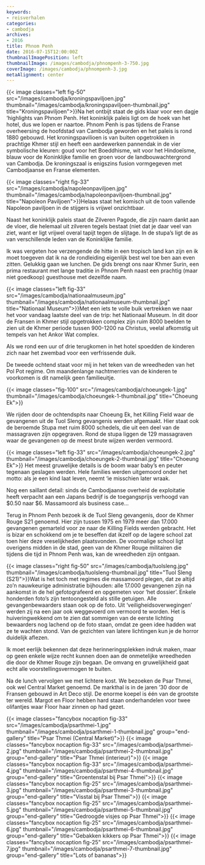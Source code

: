 ```yaml
---
keywords:
- reisverhalen
categories:
- cambodja
archives:
- 2016
title: Phnom Penh
date: 2016-07-15T12:00:00Z
thumbnailImagePosition: left
thumbnailImage: /images/cambodja/phnompenh-3-750.jpg
coverImage: /images/cambodja/phnompenh-3.jpg
metaAlignment: center
---
```


{{< image classes="left fig-50" src="/images/cambodja/kroningspaviljoen.jpg" thumbnail="/images/cambodja/kroningspaviljoen-thumbnail.jpg" title="Kroningspaviljoen">}}Na het ontbijt staat de gids klaar voor een dagje ‘highlights van Phnom Penh. Het
koninklijk paleis ligt om de hoek van het hotel, dus we lopen er naartoe. Phnom 
Penh is pas tijdens de Franse overheersing de hoofdstad van Cambodja geworden
en het paleis is rond 1880 gebouwd. Het kroningspavilioen is van buiten 
opgetrokken in prachtige Khmer stijl en heeft een aardewerken pannendak in de 
vier symbolische kleuren: goud voor het Boeddhisme, wit voor het Hindoeïsme, 
blauw voor de Koninklijke familie en groen voor de landbouwachtergrond van 
Cambodja. De kroningszaal is enigszins fusion vormgegeven met Cambodjaanse 
en Franse elementen.

{{< image classes="right fig-33" src="/images/cambodja/napoleonpaviljoen.jpg" thumbnail="/images/cambodja/napoleonpaviljoen-thumbnail.jpg" title="Napoleon Paviljoen">}}Helaas staat het komisch uit de toon vallende Napoleon paviljoen in de stijgers is 
vrijwel onzichtbaar.

Naast het koninklijk paleis staat de Zilveren Pagode, die zijn naam dankt aan de 
vloer, die helemaal uit zilveren tegels bestaat (niet dat je daar veel van ziet, want
er ligt vrijwel overal tapijt tegen de slijtage. In de stupa’s ligt de as van 
verschillende leden van de Koninklijke familie.

Ik was vergeten hoe verzengende de hitte in een tropisch land kan zijn en ik moet
toegeven dat ik na de rondleiding eigenlijk best wel toe ben aan even zitten. 
Gelukkig gaan we lunchen. De gids brengt ons naar Khmer Surin, een prima 
restaurant met lange traditie in Phnom Penh naast een prachtig (maar niet 
goedkoop) guesthouse met dezelfde naam.

{{< image classes="left fig-33" src="/images/cambodja/nationaalmuseum.jpg" thumbnail="/images/cambodja/nationaalmuseum-thumbnail.jpg" title="Nationaal Museum">}}Met een iets te volle buik vertrekken we naar het voor vandaag laatste deel van 
de trip: het Nationaal Museum. In dit door de Fransen in Khmer stijl opgetrokken 
complex zijn ruim 8000 beelden te zien uit de Khmer periode tussen 900-1200 na
Christus, veelal afkomstig uit tempels van het Ankor Wat complex.

Als we rond een uur of drie terugkomen in het hotel spoedden de kinderen zich 
naar het zwembad voor een verfrissende duik.

De tweede ochtend staat voor mij in het teken van de wreedheden van het Pol 
Pot regime. Om maandenlange nachtmerries van de kinderen te voorkomen is dit
namelijk geen familieuitje.

{{< image classes="fig-100" src="/images/cambodja/choeungek-1.jpg" thumbnail="/images/cambodja/choeungek-1-thumbnail.jpg" title="Choeung Ek">}}

We rijden door de ochtendspits naar Choeung Ek, het Killing Field waar de
gevangenen uit de Tuol Sleng gevangenis werden afgemaakt. Hier staat ook de
beroemde Stupa met ruim 8000 schedels, die uit een deel van de massagraven zijn
opgegraven. Rond de stupa liggen de 129 massagraven waar de gevangenen op de
meest brute wijzen werden vermoord. 

{{< image classes="left fig-33" src="/images/cambodja/choeungek-2.jpg" thumbnail="/images/cambodja/choeungek-2-thumbnail.jpg" title="Choeung Ek">}}
Het meest gruwelijke details is de boom waar baby’s en peuter tegenaan 
geslagen werden. Hele families werden uitgemoord onder het motto: als je een 
kind laat leven, neemt ‘ie misschien later wraak.

Nog een saillant detail: sinds de Cambodjaanse overheid de exploitatie heeft 
verpacht aan een Japans bedrijf is de toegangsprijs verhoogd van $0.50 naar $6. 
Massamoord als business case...

Terug in Phnom Penh bezoek ik de Tuol Sleng gevangenis, door de Khmer Rouge 
S21 genoemd. Hier zijn tussen 1975 en 1979 meer dan 17.000 gevangenen 
gemarteld voor ze naar de Killing Fields werden gebracht. Het is bizar en 
schokkend om je te beseffen dat ikzelf op de lagere school zat toen hier deze 
vreselijkheden plaatsvonden. De voormalige school ligt overigens midden in de 
stad, geen van de Khmer Rouge militairen die tijdens die tijd in Phnom Penh was, 
kan de wreedheden zijn ontgaan.

{{< image classes="right fig-50" src="/images/cambodja/tuolsleng.jpg" thumbnail="/images/cambodja/tuolsleng-thumbnail.jpg" title="Tuol Sleng (S21)">}}Wat is het toch met regimes die massamoord plegen, dat ze altijd zo’n 
nauwkeurige administratie bijhouden: alle 17.000 gevangenen zijn na aankomst 
in de hel gefotografeerd en opgemeten voor ‘het dossier’. Enkele honderden 
foto’s zijn tentoongesteld als stille getuigen. Alle gevangenbewaarders staan ook 
op de foto. Uit ‘veiligheidsoverwegingen’ werden zij na een jaar ook weggevoerd 
om vermoord te worden. Het is huiveringwekkend om te zien dat sommigen van 
de eerste lichting bewaarders nog lachend op de foto staan, omdat ze geen idee 
hadden wat ze te wachten stond. Van de gezichten van latere lichtingen kun je de
horror duidelijk aflezen.

Ik moet eerlijk bekennen dat deze herinneringsplekken indruk maken, maar op 
geen enkele wijze recht kunnen doen aan de onmetelijke wreedheden die door de
Khmer Rouge zijn begaan. De omvang en gruwelijkheid gaat echt alle 
voorstellingsvermogen te buiten.

Na de lunch vervolgen we met lichtere kost. We bezoeken de Psar Thmei, ook wel
Central Market genoemd. De markthal is in de jaren ’30 door de Fransen 
gebouwd in Art Deco stijl. De enorme koepel is één van de grootste ter wereld. 
Margot en Floor hebben hard staan onderhandelen voor twee olifantjes waar 
Floor haar zinnen op had gezet.

{{< image classes="fancybox nocaption fig-33" src="/images/cambodja/psarthmei-1.jpg" thumbnail="/images/cambodja/psarthmei-1-thumbnail.jpg" group="end-gallery" title="Psar Thmei (Central Market)">}}
{{< image classes="fancybox nocaption fig-33" src="/images/cambodja/psarthmei-2.jpg" thumbnail="/images/cambodja/psarthmei-2-thumbnail.jpg" group="end-gallery" title="Psar Thmei (interieur)">}}
{{< image classes="fancybox nocaption fig-33" src="/images/cambodja/psarthmei-4.jpg" thumbnail="/images/cambodja/psarthmei-4-thumbnail.jpg" group="end-gallery" title="Groentenstal bij Psar Thmei">}}
{{< image classes="fancybox nocaption fig-25" src="/images/cambodja/psarthmei-3.jpg" thumbnail="/images/cambodja/psarthmei-3-thumbnail.jpg" group="end-gallery" title="Visstal bij Psar Thmei">}}
{{< image classes="fancybox nocaption fig-25" src="/images/cambodja/psarthmei-5.jpg" thumbnail="/images/cambodja/psarthmei-5-thumbnail.jpg" group="end-gallery" title="Gedroogde visjes op Psar Thmei">}}
{{< image classes="fancybox nocaption fig-25" src="/images/cambodja/psarthmei-6.jpg" thumbnail="/images/cambodja/psarthmei-6-thumbnail.jpg" group="end-gallery" title="Gebakken kikkers op Psar Thmei">}}
{{< image classes="fancybox nocaption fig-25" src="/images/cambodja/psarthmei-7.jpg" thumbnail="/images/cambodja/psarthmei-7-thumbnail.jpg" group="end-gallery" title="Lots of bananas">}}
